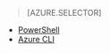 > [AZURE.SELECTOR]
- [PowerShell](../articles/virtual-network/virtual-networks-create-nsg-classic-ps.md)
- [Azure CLI](../articles/virtual-network/virtual-networks-create-nsg-classic-cli.md)

<!--HONumber=Oct16_HO2-->


